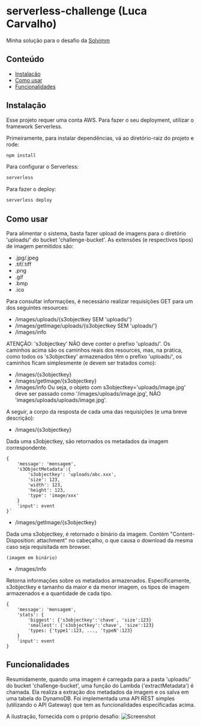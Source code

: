 # serverless-challenge (Luca Carvalho)
Minha solução para o desafio da [Solvimm](https://github.com/solvimm/serverless-challenge)

## Conteúdo
<!--ts-->
* [Instalação](#instalação)
* [Como usar](#como-usar)
* [Funcionalidades](#funcionalidades)
<!--te-->

## Instalação
Esse projeto requer uma conta AWS. Para fazer o seu deployment,
utilizar o framework Serverless.

Primeiramente, para instalar dependências, vá ao diretório-raiz do
projeto e rode:
```bash
npm install
```

Para configurar o Serverless:
```bash
serverless
```

Para fazer o deploy:
```bash
serverless deploy
```

## Como usar
Para alimentar o sistema, basta fazer upload de imagens para o diretório 'uploads/' do bucket 'challenge-bucket'.
As extensões (e respectivos tipos) de imagem permitidos são:
- .jpg/.jpeg
- .tif/.tiff
- .png
- .gif
- .bmp
- .ico

Para consultar informações, é necessário realizar requisições GET para um dos seguintes resources:
- /images/uploads/{s3objectkey SEM 'uploads/'}
- /images/getImage/uploads/{s3objectkey SEM 'uploads/'}
- /images/info

ATENÇÃO: 's3objectkey' NÃO deve conter o prefixo 'uploads/'. Os caminhos acima são os caminhos reais dos
resources, mas, na prática, como todos os 's3objectkey' armazenados têm o prefixo 'uploads/', os caminhos
ficam simplesmente (e devem ser tratados como):
- /images/{s3objectkey}
- /images/getImage/{s3objectkey}
- /images/info
Ou seja, o objeto com s3objectkey='uploads/image.jpg' deve ser passado como '/images/uploads/image.jpg', NÃO
'images/uploads/uploads/image.jpg'.

A seguir, a corpo da resposta de cada uma das requisições (e uma breve descrição):

- /images/{s3objectkey}

Dada uma s3objectkey, são retornados os metadados da imagem correspondente.
```
{
    'message': 'mensagem',
    's3ObjectMetadata':{
        's3objectkey': 'uploads/abc.xxx',
        'size': 123,
        'width': 123,
        'height': 123,
        'type': 'image/xxx'
    }
    'input': event
}´
```

- /images/getImage/{s3objectkey}

Dada uma s3objectkey, é retornado o binário da imagem. Contém "Content-Disposition: attachment" no cabeçalho, o que causa o download da mesma caso seja requisitada em browser.
```
(imagem em binário)
```

- /images/info

Retorna informações sobre os metadados armazenados. Especificamente, s3objectkey e tamanho da maior e da menor imagem, os tipos de imagem armazenados e a quantidade de cada tipo.
```
{
    'message': 'mensagem',
    'stats': {
        'biggest': {'s3objectkey':'chave', 'size':123}
        'smallest': {'s3objectkey':'chave', 'size':123}
        'types: {'type1':123, ..., 'typeN':123}
    }
    'input': event
}
```

## Funcionalidades
Resumidamente, quando uma imagem é carregada para a pasta 'uploads/' do bucket 'challenge-bucket', uma função do Lambda ('extractMetadata') é chamada. Ela realiza a extração dos metadados da imagem e os salva em uma tabela do DynamoDB.
Foi implementada uma API REST simples (utilizando o API Gateway) que tem as funcionalidades especificadas acima.

A ilustração, fornecida com o próprio desafio:
![Screenshot](Architecture.png)
